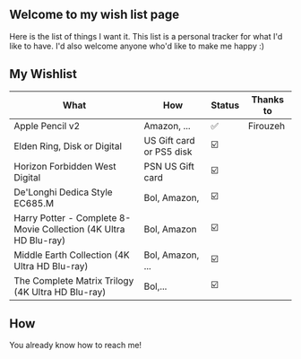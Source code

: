 ## Welcome to my wish list page
Here is the list of things I want it. This list is a personal tracker for what I'd like to have. 
I'd also welcome anyone who'd like to make me happy :)

## My Wishlist
| What                                                             	| How                      	| Status                  	| Thanks to 	|
|------------------------------------------------------------------	|--------------------------	|-------------------------	|-----------	|
| Apple Pencil v2                                                  	| Amazon, ...              	| :white_check_mark:      	| Firouzeh  	|
| Elden Ring, Disk or Digital                                      	| US Gift card or PS5 disk 	| :ballot_box_with_check: 	|           	|
| Horizon Forbidden West Digital                                   	| PSN US Gift card         	| :ballot_box_with_check: 	|           	|
| De'Longhi Dedica Style EC685.M                                   	| Bol, Amazon,             	| :ballot_box_with_check: 	|           	|
| Harry Potter - Complete 8-Movie Collection (4K Ultra HD Blu-ray) 	| Bol, Amazon              	| :ballot_box_with_check: 	|           	|
| Middle Earth Collection (4K Ultra HD Blu-ray)                    	| Bol, Amazon, ...         	| :ballot_box_with_check: 	|           	|
| The Complete Matrix Trilogy (4K Ultra HD Blu-ray)                	| Bol,...                  	| :ballot_box_with_check: 	|           	|

## How
You already know how to reach me!